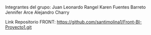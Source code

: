 Integrantes del grupo:
Juan Leonardo Rangel
Karen Fuentes Barreto
Jennifer Arce
Alejandro Charry

Link Repositorio FRONT:
https://github.com/santimolina1/Front-BI-Proyecto1.git

